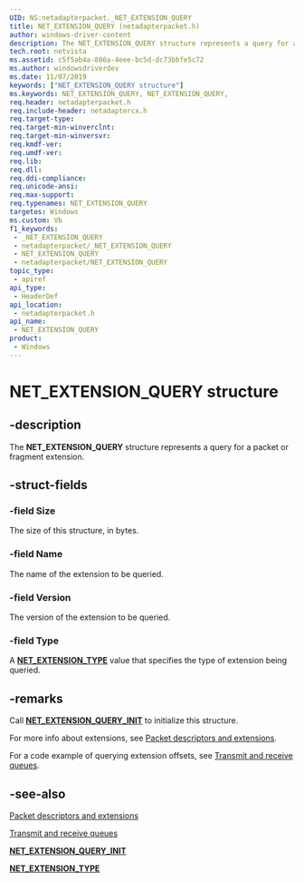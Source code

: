 ```yaml
---
UID: NS:netadapterpacket._NET_EXTENSION_QUERY
title: NET_EXTENSION_QUERY (netadapterpacket.h)
author: windows-driver-content
description: The NET_EXTENSION_QUERY structure represents a query for a packet or fragment extension.
tech.root: netvista
ms.assetid: c5f5ab4a-886a-4eee-bc5d-dc73bbfe5c72
ms.author: windowsdriverdev
ms.date: 11/07/2019
keywords: ["NET_EXTENSION_QUERY structure"]
ms.keywords: NET_EXTENSION_QUERY, NET_EXTENSION_QUERY,
req.header: netadapterpacket.h
req.include-header: netadaptercx.h 
req.target-type: 
req.target-min-winverclnt: 
req.target-min-winversvr: 
req.kmdf-ver: 
req.umdf-ver: 
req.lib: 
req.dll: 
req.ddi-compliance: 
req.unicode-ansi: 
req.max-support: 
req.typenames: NET_EXTENSION_QUERY
targetos: Windows
ms.custom: Vb
f1_keywords:
 - _NET_EXTENSION_QUERY
 - netadapterpacket/_NET_EXTENSION_QUERY
 - NET_EXTENSION_QUERY
 - netadapterpacket/NET_EXTENSION_QUERY
topic_type:
 - apiref
api_type:
 - HeaderDef
api_location:
 - netadapterpacket.h
api_name:
 - NET_EXTENSION_QUERY
product:
 - Windows
---
```


# NET_EXTENSION_QUERY structure


## -description

The **NET_EXTENSION_QUERY** structure represents a query for a packet or fragment extension.

## -struct-fields

### -field Size

The size of this structure, in bytes.

### -field Name

The name of the extension to be queried.

### -field Version

The version of the extension to be queried.

### -field Type

A [**NET_EXTENSION_TYPE**](../extension/ne-extension-_net_extension_type.md) value that specifies the type of extension being queried.

## -remarks

Call [**NET_EXTENSION_QUERY_INIT**](../netadapterpacket/nf-netadapterpacket-net_extension_query_init.md) to initialize this structure.

For more info about extensions, see [Packet descriptors and extensions](https://docs.microsoft.com/windows-hardware/drivers/netcx/packet-descriptors-and-extensions). 

For a code example of querying extension offsets, see [Transmit and receive queues](https://docs.microsoft.com/windows-hardware/drivers/netcx/transmit-and-receive-queues).

## -see-also

[Packet descriptors and extensions](https://docs.microsoft.com/windows-hardware/drivers/netcx/packet-descriptors-and-extensions)

[Transmit and receive queues](https://docs.microsoft.com/windows-hardware/drivers/netcx/transmit-and-receive-queues)

[**NET_EXTENSION_QUERY_INIT**](../netadapterpacket/nf-netadapterpacket-net_extension_query_init.md)

[**NET_EXTENSION_TYPE**](../extension/ne-extension-_net_extension_type.md)

